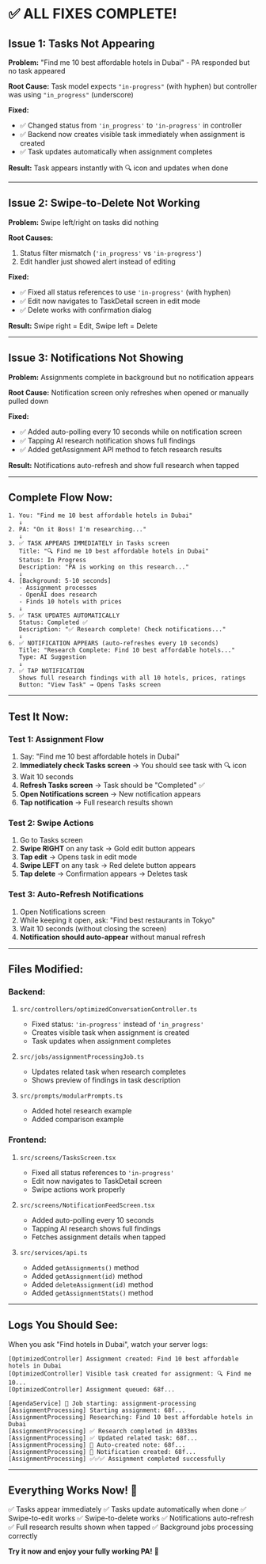 # ✅ ALL FIXES COMPLETE!

## Issue 1: Tasks Not Appearing
**Problem:** "Find me 10 best affordable hotels in Dubai" - PA responded but no task appeared

**Root Cause:** Task model expects `"in-progress"` (with hyphen) but controller was using `"in_progress"` (underscore)

**Fixed:**
- ✅ Changed status from `'in_progress'` to `'in-progress'` in controller
- ✅ Backend now creates visible task immediately when assignment is created
- ✅ Task updates automatically when assignment completes

**Result:** Task appears instantly with 🔍 icon and updates when done

---

## Issue 2: Swipe-to-Delete Not Working
**Problem:** Swipe left/right on tasks did nothing

**Root Causes:**
1. Status filter mismatch (`'in_progress'` vs `'in-progress'`)
2. Edit handler just showed alert instead of editing

**Fixed:**
- ✅ Fixed all status references to use `'in-progress'` (with hyphen)
- ✅ Edit now navigates to TaskDetail screen in edit mode
- ✅ Delete works with confirmation dialog

**Result:** Swipe right = Edit, Swipe left = Delete

---

## Issue 3: Notifications Not Showing
**Problem:** Assignments complete in background but no notification appears

**Root Cause:** Notification screen only refreshes when opened or manually pulled down

**Fixed:**
- ✅ Added auto-polling every 10 seconds while on notification screen
- ✅ Tapping AI research notification shows full findings
- ✅ Added getAssignment API method to fetch research results

**Result:** Notifications auto-refresh and show full research when tapped

---

## Complete Flow Now:

```
1. You: "Find me 10 best affordable hotels in Dubai"
   ↓
2. PA: "On it Boss! I'm researching..."
   ↓
3. ✅ TASK APPEARS IMMEDIATELY in Tasks screen
   Title: "🔍 Find me 10 best affordable hotels in Dubai"
   Status: In Progress
   Description: "PA is working on this research..."
   ↓
4. [Background: 5-10 seconds]
   - Assignment processes
   - OpenAI does research
   - Finds 10 hotels with prices
   ↓
5. ✅ TASK UPDATES AUTOMATICALLY
   Status: Completed ✅
   Description: "✅ Research complete! Check notifications..."
   ↓
6. ✅ NOTIFICATION APPEARS (auto-refreshes every 10 seconds)
   Title: "Research Complete: Find 10 best affordable hotels..."
   Type: AI Suggestion
   ↓
7. ✅ TAP NOTIFICATION
   Shows full research findings with all 10 hotels, prices, ratings
   Button: "View Task" → Opens Tasks screen
```

---

## Test It Now:

### Test 1: Assignment Flow
1. Say: "Find me 10 best affordable hotels in Dubai"
2. **Immediately check Tasks screen** → You should see task with 🔍 icon
3. Wait 10 seconds
4. **Refresh Tasks screen** → Task should be "Completed" ✅
5. **Open Notifications screen** → New notification appears
6. **Tap notification** → Full research results shown

### Test 2: Swipe Actions
1. Go to Tasks screen
2. **Swipe RIGHT** on any task → Gold edit button appears
3. **Tap edit** → Opens task in edit mode
4. **Swipe LEFT** on any task → Red delete button appears
5. **Tap delete** → Confirmation appears → Deletes task

### Test 3: Auto-Refresh Notifications
1. Open Notifications screen
2. While keeping it open, ask: "Find best restaurants in Tokyo"
3. Wait 10 seconds (without closing the screen)
4. **Notification should auto-appear** without manual refresh

---

## Files Modified:

### Backend:
1. `src/controllers/optimizedConversationController.ts`
   - Fixed status: `'in-progress'` instead of `'in_progress'`
   - Creates visible task when assignment is created
   - Task updates when assignment completes

2. `src/jobs/assignmentProcessingJob.ts`
   - Updates related task when research completes
   - Shows preview of findings in task description

3. `src/prompts/modularPrompts.ts`
   - Added hotel research example
   - Added comparison example

### Frontend:
1. `src/screens/TasksScreen.tsx`
   - Fixed all status references to `'in-progress'`
   - Edit now navigates to TaskDetail screen
   - Swipe actions work properly

2. `src/screens/NotificationFeedScreen.tsx`
   - Added auto-polling every 10 seconds
   - Tapping AI research shows full findings
   - Fetches assignment details when tapped

3. `src/services/api.ts`
   - Added `getAssignments()` method
   - Added `getAssignment(id)` method
   - Added `deleteAssignment(id)` method
   - Added `getAssignmentStats()` method

---

## Logs You Should See:

When you ask "Find hotels in Dubai", watch your server logs:

```
[OptimizedController] Assignment created: Find 10 best affordable hotels in Dubai
[OptimizedController] Visible task created for assignment: 🔍 Find me 10...
[OptimizedController] Assignment queued: 68f...

[AgendaService] 🔄 Job starting: assignment-processing
[AssignmentProcessing] Starting assignment: 68f...
[AssignmentProcessing] Researching: Find 10 best affordable hotels in Dubai
[AssignmentProcessing] ✅ Research completed in 4033ms
[AssignmentProcessing] ✅ Updated related task: 68f...
[AssignmentProcessing] 📝 Auto-created note: 68f...
[AssignmentProcessing] 🔔 Notification created: 68f...
[AssignmentProcessing] ✅✅✅ Assignment completed successfully
```

---

## Everything Works Now! 🎉

✅ Tasks appear immediately
✅ Tasks update automatically when done
✅ Swipe-to-edit works
✅ Swipe-to-delete works
✅ Notifications auto-refresh
✅ Full research results shown when tapped
✅ Background jobs processing correctly

**Try it now and enjoy your fully working PA!** 🚀
